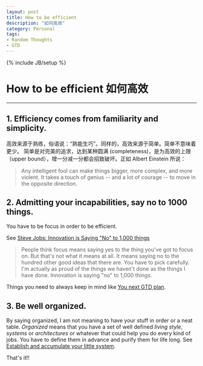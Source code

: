```yaml
--- 
layout: post
title: How to be efficient
description: "如何高效"
category: Personal
tags: 
- Random Thoughts
- GTD
---
```

{% include JB/setup %}


# How to be efficient 如何高效
----------------
		
## 1. Efficiency comes from familiarity and simplicity.

高效来源于熟练，俗语说：“熟能生巧”。同样的，高效来源于简单。简单不意味着更少。 简单是对完美的追求，达到某种圆满 (completeness)，是为高效的上限（upper bound），增一分减一分都会招致破坏。正如 Albert Einstein 所说：

> Any intelligent fool can make things bigger, more complex, and more violent. It takes a touch of genius -- and a lot of courage -- to move in the opposite direction.



## 2. Admitting your incapabilities, say no to 1000 things.

You have to be focus in order to be efficient.

See [Steve Jobs: Innovation is Saying "No" to 1,000 things](http://zurb.com/article/744/steve-jobs-innovation-is-saying-no-to-1-0)
> People think focus means saying yes to the thing you've got to focus on. But that's not what it means at all. It means saying no to the hundred other good ideas that there are. You have to pick carefully. I'm actually as proud of the things we haven't done as the things I have done. Innovation is saying "no" to 1,000 things.

Things you need to always keep in mind like [You next GTD plan](http://anotherbug.com/blog/2013/05/27/what-to-do-next-for-your-GTD-plan/).

## 3.	Be well organized.

By saying organized, I am not meaning to have your stuff in order or a neat table. _Organized_ means that you have a set of well defined _living style_, _systems_ or _architectures_ or whatever that could help you do every kind of jobs. You have to define them in advance and purify them for life long. See [Establish and accumulate your little system](http://www.read.org.cn/html/1641-establish-and-accumulate-your-little-system.html).



That's it!!


